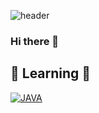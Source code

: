 ![header](https://capsule-render.vercel.app/api?type=Waving&color=gradient&height=300&section=header&text=Dev-Lab&fontSize=70)
### Hi there 👋

## 🔭 Learning 🔭
[![JAVA](https://img.shields.io/badge/Java-007396?style=flat-square&logo=JAVA&logoColor=black)](https://github.com/Daniel-k-dev/Beakjoon)

<!--
**Daniel-k-dev/Daniel-k-dev** is a ✨ _special_ ✨ repository because its `README.md` (this file) appears on your GitHub profile.

Here are some ideas to get you started:

- 🔭 I’m currently working on ...
- 🌱 I’m currently learning ...
- 👯 I’m looking to collaborate on ...
- 🤔 I’m looking for help with ...
- 💬 Ask me about ...
- 📫 How to reach me: ...
- 😄 Pronouns: ...
- ⚡ Fun fact: ...
-->
